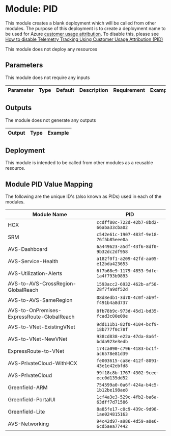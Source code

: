 # Module: PID

This module creates a blank deployment which will be called from other modules. The purpose of this deployment is to create a deployment name to be used for Azure [customer usage attribution](https://docs.microsoft.com/azure/marketplace/azure-partner-customer-usage-attribution). To disable this, please see [How to disable Telemetry Tracking Using Customer Usage Attribution (PID)](https://github.com/Azure/ALZ-Bicep/wiki/CustomerUsage)

This module does not deploy any resources

## Parameters

This module does not require any inputs

| Parameter | Type | Default | Description | Requirement | Example |
| --------- | ---- | ------- | ----------- | ----------- | ------- |


## Outputs

The module does not generate any outputs

| Output | Type | Example |
| ------ | ---- | ------- |

## Deployment

This module is intended to be called from other modules as a reusable resource. 

## Module PID Value Mapping

The following are the unique ID's (also known as PIDs) used in each of the modules.

| Module Name                                | PID                                    |
| ------------------------------------------ | -------------------------------------- |
| HCX                                        | `ccdff80c-722d-42b7-8bd2-66aba33cba02` |
| SRM                                        | `c542e61c-1907-483f-9e18-76f5b85eee0a` |
| AVS-Dashboard                              | `6a449623-a5df-43f6-8df0-9b32dc2df958` |
| AVS-Service-Health                         | `a182f0f1-a209-42fd-aa05-e12bda423653` |
| AVS-Utilization-Alerts                     | `6f7b68e9-1179-4853-9dfe-1a4f793b9893` |
| AVS-to-AVS-CrossRegion-GlobalReach         | `1593acc2-6932-462b-af58-28f7fa9df52d` |
| AVS-to-AVS-SameRegion                      | `08d3edb1-3d70-4c0f-ab9f-f491b4a8d737` |
| AVS-to-OnPremises-ExpressRoute-GlobalReach | `8fb78b9c-973d-45d1-bd35-fcad3c00e09e` |
| AVS-to-VNet-ExistingVNet                   | `9dd111b1-82f0-4104-bcf9-18b777f0c78f` |
| AVS-to-VNet-NewVNet                        | `938cd838-e22a-47da-8a6f-bdda923e3edb` |
| ExpressRoute-to-VNet                       | `174ca090-c796-4183-bc1f-ac6578e81d39` |
| AVS-PrivateCloud-WithHCX                   | `fe003615-ca8e-412f-8091-43e1e42ebfd8` |
| AVS-PrivateCloud                           | `99f18c8b-1767-4302-9cee-ecc0d135dd52` |
| Greenfield-ARM                             | `754599a0-0a6f-424a-b4c5-1b12be198ae8` |
| Greenfield-PortalUI                        | `1cf4a3e3-529c-4fb2-ba6a-63dff7d71586` |
| Greenfield-Lite                            | `8a85fe17-c0c9-439c-9d98-1ae024815163` |
| AVS-Networking                            | `94c42d97-a986-4d59-a0e6-6cd5aea77442` |